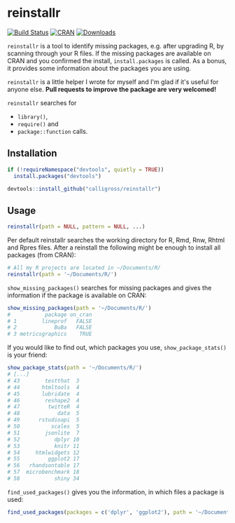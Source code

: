 reinstallr
==============
[![Build Status](https://travis-ci.org/calligross/reinstallr.svg?branch=master)](https://travis-ci.org/calligross/reinstallr)
[![CRAN](http://www.r-pkg.org/badges/version/reinstallr)](http://cran.rstudio.com/package=reinstallr) [![Downloads](http://cranlogs.r-pkg.org/badges/grand-total/reinstallr?color=brightgreen)](http://www.r-pkg.org/pkg/reinstallr)

`reinstallr` is a tool to identify missing packages, e.g. after upgrading R, by scanning through your R files. If the missing packages are available on CRAN and you confirmed the install, `install.packages` is called. As a bonus, it provides some information about the packages you are using.

`reinstallr` is a little helper I wrote for myself and I'm glad if it's useful for anyone else. **Pull requests to improve the package are very welcomed!**

`reinstallr` searches for 

* `library()`, 
* `require()` and 
* `package::function` calls. 

Installation
------------
```r
if (!requireNamespace("devtools", quietly = TRUE))
  install.packages("devtools")

devtools::install_github("calligross/reinstallr")
```

Usage
------------

```r
reinstallr(path = NULL, pattern = NULL, ...)
```

Per default reinstallr searches the working directory for R, Rmd, Rnw, Rhtml and Rpres files. After a reinstall the following might be enough to install all packages (from CRAN):

```r
# All my R projects are located in ~/Documents/R/
reinstallr(path = '~/Documents/R/')

```

`show_missing_packages()` searches for missing packages and gives the information if the package is available on CRAN:

```r
show_missing_packages(path = '~/Documents/R/')
#           package on_cran
# 1        lineprof   FALSE
# 2            BuBa   FALSE
# 3 metricsgraphics    TRUE
```


If you would like to find out, which packages you use, `show_package_stats()` is your friend:

```r
show_package_stats(path = '~/Documents/R/')
# [...]
# 43        testthat  3
# 44       htmltools  4
# 45       lubridate  4
# 46        reshape2  4
# 47         twitteR  4
# 48            data  5
# 49      rstudioapi  5
# 50          scales  5
# 51        jsonlite  7
# 52           dplyr 10
# 53           knitr 11
# 54     htmlwidgets 12
# 55         ggplot2 17
# 56   rhandsontable 17
# 57  microbenchmark 18
# 58           shiny 34
```

`find_used_packages()` gives you the information, in which files a package is used:

```r
find_used_packages(packages = c('dplyr', 'ggplot2'), path = '~/Documents/R/')
```

